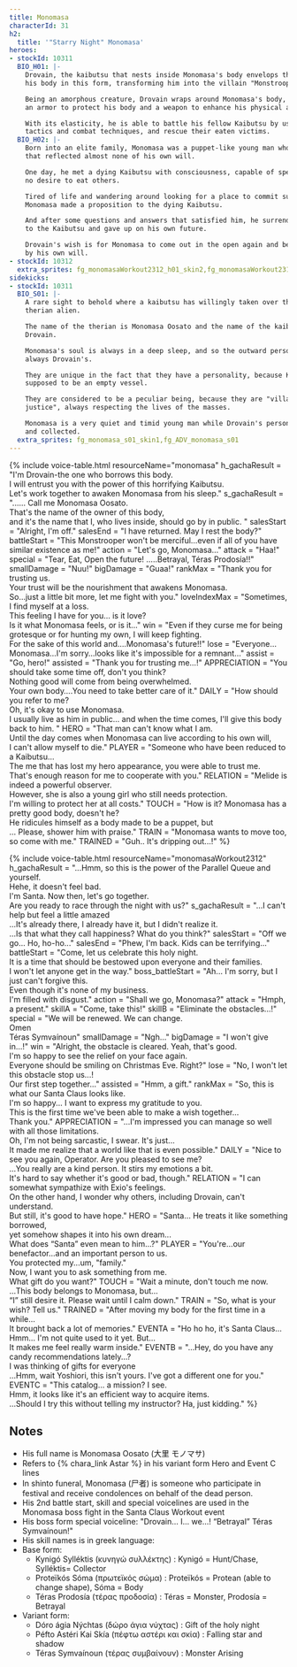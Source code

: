 ```yaml
---
title: Monomasa
characterId: 31
h2:
  title: '"Starry Night" Monomasa'
heroes:
- stockId: 10311
  BIO_H01: |-
    Drovain, the kaibutsu that nests inside Monomasa's body envelops the outside of
    his body in this form, transforming him into the villain "Monstrooper".

    Being an amorphous creature, Drovain wraps around Monomasa's body, becoming both
    an armor to protect his body and a weapon to enhance his physical abilities.

    With its elasticity, he is able to battle his fellow Kaibutsu by using inhuman
    tactics and combat techniques, and rescue their eaten victims.
  BIO_H02: |-
    Born into an elite family, Monomasa was a puppet-like young man who lived a life
    that reflected almost none of his own will.

    One day, he met a dying Kaibutsu with consciousness, capable of speech and has
    no desire to eat others.

    Tired of life and wandering around looking for a place to commit suicide,
    Monomasa made a proposition to the dying Kaibutsu.

    And after some questions and answers that satisfied him, he surrendered his body
    to the Kaibutsu and gave up on his own future.

    Drovain's wish is for Monomasa to come out in the open again and be able to live
    by his own will.
- stockId: 10312
  extra_sprites: fg_monomasaWorkout2312_h01_skin2,fg_monomasaWorkout2312_h02_skin2,fg_monomasaWorkout2312_boss_h01
sidekicks:
- stockId: 10311
  BIO_S01: |-
    A rare sight to behold where a kaibutsu has willingly taken over the body of a
    therian alien.

    The name of the therian is Monomasa Oosato and the name of the kaibutsu is
    Drovain.

    Monomasa's soul is always in a deep sleep, and so the outward personality is
    always Drovain's.

    They are unique in the fact that they have a personality, because Kaibutsu are
    supposed to be an empty vessel.

    They are considered to be a peculiar being, because they are "villains of
    justice", always respecting the lives of the masses.

    Monomasa is a very quiet and timid young man while Drovain's personality is cool
    and collected.
  extra_sprites: fg_monomasa_s01_skin1,fg_ADV_monomasa_s01
---
```


{% include voice-table.html resourceName="monomasa"
h_gachaResult = "I'm Drovain-the one who borrows this body.<br>I will entrust you with the power of this horrifying Kaibutsu.<br>Let's work together to awaken Monomasa from his sleep."
s_gachaResult = "...... Call me Monomasa Oosato.<br>That's the name of the owner of this body,<br>and it's the name that I, who lives inside, should go by in public. "
salesStart = "Alright, I'm off."
salesEnd = "I have returned. May I rest the body?"
battleStart = "This Monstrooper won't be merciful…even if all of you have similar existence as me!"
action = "Let's go, Monomasa…"
attack = "Haa!"
special = "Tear, Eat, Open the future! …..Betrayal, Téras Prodosía!!"
smallDamage = "Nuu!"
bigDamage = "Guaa!"
rankMax = "Thank you for trusting us.<br>Your trust will be the nourishment that awakens Monomasa.<br>So…just a little bit more, let me fight with you."
loveIndexMax =  "Sometimes, I find myself at a loss.<br>This feeling I have for you... is it love?<br>Is it what Monomasa feels, or is it..."
win = "Even if they curse me for being grotesque or for hunting my own, I will keep fighting.<br>For the sake of this world and….Monomasa's future!!"
lose = "Everyone…Monomasa…I'm sorry…looks like it's impossible for a remnant…"
assist = "Go, hero!"
assisted = "Thank you for trusting me…!"
APPRECIATION = "You should take some time off, don't you think?<br>Nothing good will come from being overwhelmed.<br>Your own body….You need to take better care of it."
DAILY = "How should you refer to me?<br>Oh, it's okay to use Monomasa.<br>I usually live as him in public... and when the time comes, I'll give this body back to him. "
HERO = "That man can't know what I am.<br>Until the day comes when Monomasa can live according to his own will,<br>I can't allow myself to die."
PLAYER = "Someone who have been reduced to a Kaibutsu…<br>The me that has lost my hero appearance, you were able to trust me.<br>That's enough reason for me to cooperate with you."
RELATION = "Melide is indeed a powerful observer.<br>However, she is also a young girl who still needs protection.<br>I'm willing to protect her at all costs."
TOUCH = "How is it? Monomasa has a pretty good body, doesn't he?<br>He ridicules himself as a body made to be a puppet, but<br>... Please, shower him with praise."
TRAIN = "Monomasa wants to move too, so come with me."
TRAINED = "Guh.. It's dripping out...!"
%}

{% include voice-table.html resourceName="monomasaWorkout2312"
h_gachaResult = "...Hmm, so this is the power of the Parallel Queue and yourself.<br>Hehe, it doesn't feel bad.<br>I'm Santa. Now then, let's go together.<br>Are you ready to race through the night with us?"
s_gachaResult = "...I can't help but feel a little amazed<br>...It's already there, I already have it, but I didn't realize it.<br>...Is that what they call happiness? What do you think?"
salesStart = "Off we go... Ho, ho-ho..."
salesEnd = "Phew, I'm back. Kids can be terrifying..."
battleStart = "Come, let us celebrate this holy night.<br>It is a time that should be bestowed upon everyone and their families.<br>I won't let anyone get in the way."
boss_battleStart = "Ah... I'm sorry, but I just can't forgive this.<br>Even though it's none of my business.<br>I'm filled with disgust."
action = "Shall we go, Monomasa?"
attack = "Hmph, a present."
skillA = "Come, take this!"
skillB = "Eliminate the obstacles...!"
special = "We will be renewed. We can change.<br>Omen<br>Téras Symvaínoun"
smallDamage = "Ngh..."
bigDamage = "I won't give in...!"
win = "Alright, the obstacle is cleared. Yeah, that's good.<br>I'm so happy to see the relief on your face again.<br>Everyone should be smiling on Christmas Eve. Right?"
lose = "No, I won't let this obstacle stop us...!<br>Our first step together..."
assisted = "Hmm, a gift."
rankMax = "So, this is what our Santa Claus looks like.<br>I'm so happy... I want to express my gratitude to you.<br>This is the first time we've been able to make a wish together...<br>Thank you."
APPRECIATION = "...I'm impressed you can manage so well with all those limitations.<br>Oh, I'm not being sarcastic, I swear. It's just...<br>It made me realize that a world like that is even possible."
DAILY = "Nice to see you again, Operator. Are you pleased to see me?<br>...You really are a kind person. It stirs my emotions a bit.<br>It's hard to say whether it's good or bad, though."
RELATION = "I can somewhat sympathize with Exio's feelings.<br>On the other hand, I wonder why others, including Drovain, can't understand.<br>But still, it's good to have hope."
HERO = "Santa... He treats it like something borrowed,<br>yet somehow shapes it into his own dream...<br>What does “Santa” even mean to him...?"
PLAYER = "You're...our benefactor...and an important person to us.<br>You protected my...um, \"family.\"<br>Now, I want you to ask something from me.<br>What gift do you want?"
TOUCH = "Wait a minute, don't touch me now.<br>...This body belongs to Monomasa, but...<br>“I” still desire it. Please wait until I calm down."
TRAIN = "So, what is your wish? Tell us."
TRAINED = "After moving my body for the first time in a while...<br>It brought back a lot of memories."
EVENTA = "Ho ho ho, it's Santa Claus...<br>Hmm... I'm not quite used to it yet. But...<br>It makes me feel really warm inside."
EVENTB = "...Hey, do you have any candy recommendations lately...?<br>I was thinking of gifts for everyone<br>...Hmm, wait Yoshiori, this isn't yours. I've got a different one for you."
EVENTC = "This catalog... a mission? I see.<br>Hmm, it looks like it's an efficient way to acquire items.<br>...Should I try this without telling my instructor? Ha, just kidding."
%}

## Notes

- His full name is Monomasa Oosato (大里 モノマサ)
- Refers to {% chara_link Astar %} in his variant form Hero and Event C lines
- In shinto funeral, Monomasa (尸者) is someone who participate in festival and receive condolences on behalf of the dead person.
- His 2nd battle start, skill and special voicelines are used in the Monomasa boss fight in the Santa Claus Workout event
- His boss form special voiceline: "Drovain... I... we...! “Betrayal” Téras Symvaínoun!"
- His skill names is in greek language:
- Base form:  
    - Kynigó Sylléktis (κυνηγώ συλλέκτης) : Kynigó = Hunt/Chase, Sylléktis= Collector
    - Proteïkós Sóma (πρωτεϊκός σώμα) : Proteïkós = Protean (able to change shape), Sóma = Body
    - Téras Prodosía (τέρας προδοσία) : Téras = Monster, Prodosía = Betrayal
- Variant form:  
    - Dóro ágia Nýchtas (δώρο άγια νύχτας) : Gift of the holy night
    - Péfto Astéri Kai Skía (πέφτω αστέρι και σκία) : Falling star and shadow
    - Téras Symvaínoun (τέρας συμβαίνουν) : Monster Arising
